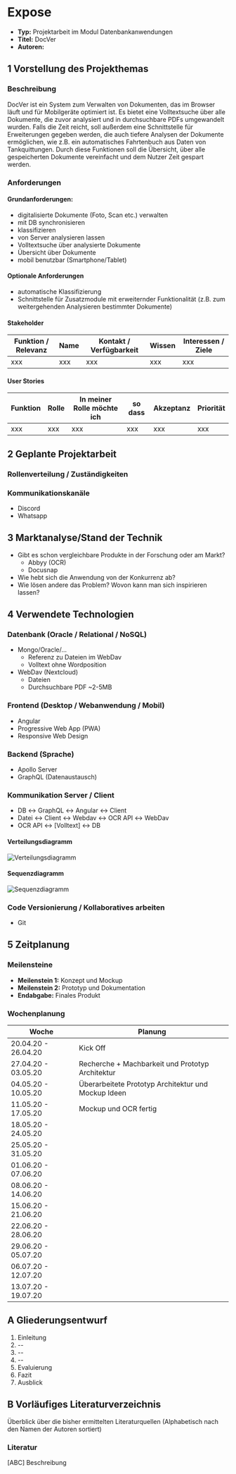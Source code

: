 ﻿# Expose

- **Typ:** Projektarbeit im Modul Datenbankanwendungen
- **Titel:** DocVer
- **Autoren:** 

## 1 Vorstellung des Projekthemas

### Beschreibung

DocVer ist ein System zum Verwalten von Dokumenten, das im Browser läuft und für Mobilgeräte optimiert ist. Es bietet eine Volltextsuche über alle Dokumente, die zuvor analysiert und in durchsuchbare PDFs umgewandelt wurden. Falls die Zeit reicht, soll außerdem eine Schnittstelle für Erweiterungen gegeben werden, die auch tiefere Analysen der Dokumente ermöglichen, wie z.B. ein automatisches Fahrtenbuch aus Daten von Tankquittungen.
 Durch diese Funktionen soll die Übersicht, über alle gespeicherten Dokumente vereinfacht und dem Nutzer Zeit gespart werden.

###  Anforderungen

#### Grundanforderungen:

 - digitalisierte Dokumente (Foto, Scan etc.) verwalten
 - mit DB synchronisieren
 - klassifizieren
 - von Server analysieren lassen
 - Volltextsuche über analysierte Dokumente
 - Übersicht über Dokumente
 - mobil benutzbar (Smartphone/Tablet)

#### Optionale Anforderungen

 - automatische Klassifizierung
 - Schnittstelle für Zusatzmodule mit erweiternder Funktionalität (z.B. zum weitergehenden Analysieren bestimmter Dokumente)

#### Stakeholder
| Funktion / Relevanz | Name | Kontakt / Verfügbarkeit | Wissen | Interessen / Ziele |
|---|---|---|---|---|
| xxx | xxx | xxx | xxx | xxx | xxx |

#### User Stories
| Funktion | Rolle | In meiner Rolle möchte ich | so dass | Akzeptanz | Priorität |
| --| --| -- | -- | -- | -- |
| xxx | xxx | xxx | xxx | xxx | xxx |

## 2 Geplante Projektarbeit

### Rollenverteilung / Zuständigkeiten

### Kommunikationskanäle
- Discord
- Whatsapp

## 3 Marktanalyse/Stand der Technik

- Gibt es schon vergleichbare Produkte in der Forschung oder am Markt?
	- Abbyy (OCR)
	- Docusnap
- Wie hebt sich die Anwendung von der Konkurrenz ab?
- Wie lösen andere das Problem? Wovon kann man sich inspirieren lassen?

## 4 Verwendete Technologien

### Datenbank (Oracle / Relational / NoSQL)

- Mongo/Oracle/…
  - Referenz zu Dateien im WebDav
  - Volltext ohne Wordposition
- WebDav (Nextcloud)
  - Dateien
  - Durchsuchbare PDF ~2-5MB

### Frontend (Desktop / Webanwendung / Mobil)

- Angular
- Progressive Web App (PWA)
- Responsive Web Design

### Backend (Sprache)

- Apollo Server
- GraphQL (Datenaustausch)

### Kommunikation Server / Client

- DB ↔ GraphQL ↔ Angular ↔ Client
- Datei ↔ Client ↔ Webdav ↔ OCR API ↔ WebDav
- OCR API ↔ [Volltext] ↔ DB

#### Verteilungsdiagramm

![Verteilungsdiagramm](./resources/Diagramme/doc-ver_Diagramme-Verteilungsdiagramm.svg)

#### Sequenzdiagramm

![Sequenzdiagramm](./resources/Diagramme/doc-ver_Diagramme-Sequenzdiagramm.svg)

### Code Versionierung / Kollaboratives arbeiten

- Git

## 5 Zeitplanung

### Meilensteine

- **Meilenstein 1:** Konzept und Mockup
- **Meilenstein 2:** Prototyp und Dokumentation
- **Endabgabe:** Finales Produkt

### Wochenplanung

| Woche| Planung |
|--|--|
| 20.04.20 - 26.04.20 | Kick Off |
| 27.04.20 - 03.05.20 | Recherche + Machbarkeit und Prototyp Architektur |
| 04.05.20 - 10.05.20 | Überarbeitete Prototyp Architektur und Mockup Ideen |
| 11.05.20 - 17.05.20 | Mockup und OCR fertig |
| 18.05.20 - 24.05.20 |  |
| 25.05.20 - 31.05.20 |  |
| 01.06.20 - 07.06.20 |  |
| 08.06.20 - 14.06.20 |  |
| 15.06.20 - 21.06.20 |  |
| 22.06.20 - 28.06.20 |  |
| 29.06.20 - 05.07.20 |  |
| 06.07.20 - 12.07.20 |  |
| 13.07.20 - 19.07.20 |  |

## A Gliederungsentwurf

 1. Einleitung
 2. --
 3. --
 4. --
 5. Evaluierung
 6. Fazit
 7. Ausblick

## B Vorläufiges Literaturverzeichnis
Überblick über die bisher ermittelten Literaturquellen (Alphabetisch nach den Namen der Autoren sortiert)

### Literatur
[ABC] Beschreibung
